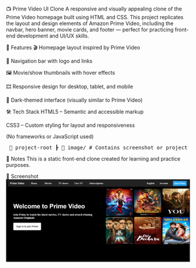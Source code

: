 📺 Prime Video UI Clone
A responsive and visually appealing clone of the Prime Video homepage built using HTML and CSS. This project replicates the layout and design elements of Amazon Prime Video, including the navbar, hero banner, movie cards, and footer — perfect for practicing front-end development and UI/UX skills.

🚀 Features
🎬 Homepage layout inspired by Prime Video

🧭 Navigation bar with logo and links

🖼️ Movie/show thumbnails with hover effects

🎞️ Responsive design for desktop, tablet, and mobile

🌙 Dark-themed interface (visually similar to Prime Video)

🛠️ Tech Stack
HTML5 – Semantic and accessible markup

CSS3 – Custom styling for layout and responsiveness

(No frameworks or JavaScript used)
<pre> 📁 project-root ┣ 📁 image/ # Contains screenshot or project images ┣ 📄 style1.css # Main stylesheet ┣ 📄 index.html # Homepage HTML ┗ 📄 README.md # Project description </pre>


📌 Notes
This is a static front-end clone created for learning and practice purposes.

📸 Screenshot
![Screenshot](./image/Screenshot.jpg)


